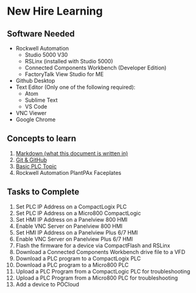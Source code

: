 # New Hire Learning

## Software Needed
- Rockwell Automation
  - Studio 5000 V30
  - RSLinx (installed with Studio 5000)
  - Connected Components Workbench (Developer Edition)
  - FactoryTalk View Studio for ME
- Github Desktop
- Text Editor (Only one of the following required):
  - Atom
  - Sublime Text
  - VS Code
- VNC Viewer
- Google Chrome

## Concepts to learn
1. [Markdown (what this document is written in)](https://www.markdowntutorial.com/)
2. [Git & GitHub](https://try.github.io)
3. [Basic PLC Topic](https://www.plcfiddle.com)
3. Rockwell Automation PlantPAx Faceplates

## Tasks to Complete
1. Set PLC IP Address on a CompactLogix PLC
2. Set PLC IP Address on a Micro800 CompactLogic
3. Set HMI IP Address on a Panelview 800 HMI
4. Enable VNC Server on Panelview 800 HMI
5. Set HMI IP Address on a Panelview Plus 6/7 HMI
6. Enable VNC Server on Panelview Plus 6/7 HMI
7. Flash the firmware for a device via CompactFlash and RSLinx
8. Download a Connected Components Workbench drive file to a VFD
9. Download a PLC program to a CompactLogix PLC
10. Download a PLC program to a Micro800 PLC
11. Upload a PLC Program from a CompactLogic PLC for troubleshooting
12. Upload a PLC Program from a Micro800 PLC for troubleshooting
13. Add a device to POCloud
